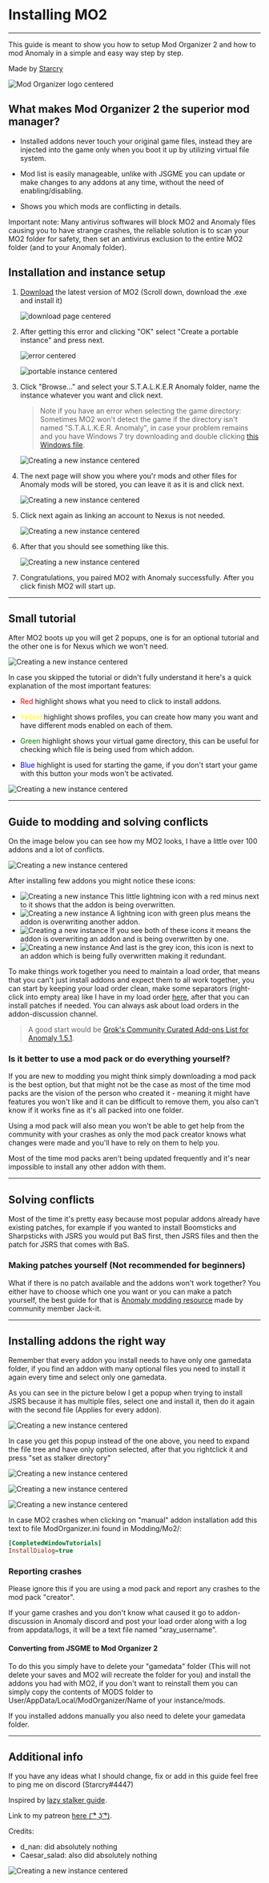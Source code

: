 # Installing MO2

___

This guide is meant to show you how to setup Mod Organizer 2 and how to mod Anomaly in a simple and easy way step by step.

Made by [Starcry](https://www.blogger.com/profile/07678551170854762591)

![Mod Organizer logo centered](mo2-images/mo2anomaly.png)

## What makes Mod Organizer 2 the superior mod manager?

- Installed addons never touch your original game files, instead they are injected into the game only when you boot it up by utilizing virtual file system.

- Mod list is easily manageable, unlike with JSGME you can update or make changes to any addons at any time, without the need of enabling/disabling.

- Shows you which mods are conflicting in details.

Important note: Many antivirus softwares will block MO2 and Anomaly files causing you to have strange crashes, the reliable solution is to scan your MO2 folder for safety, then set an antivirus exclusion to the entire MO2 folder (and to your Anomaly folder).

## Installation and instance setup

1. [Download](https://github.com/Modorganizer2/modorganizer/releases) the latest version of MO2
(Scroll down, download the .exe and install it)

    ![download page centered](mo2-images/0.png)

2. After getting this error and clicking "OK" select "Create a portable instance" and press next.

    ![error centered](mo2-images/error.png)

    ![portable instance centered](mo2-images/portable.png)

3. Click "Browse..." and select your S.T.A.L.K.E.R Anomaly folder, name the instance whatever you want and click next.

    > Note if you have an error when selecting the game directory:
    Sometimes MO2 won't detect the game if the directory isn't named "S.T.A.L.K.E.R. Anomaly", in case your problem remains and you have Windows 7 try downloading and double clicking [this Windows file](https://www.microsoft.com/en-us/download/details.aspx?id=47442).

    ![Creating a new instance centered](mo2-images/newinstance.png)

4. The next page will show you where you'r mods and other files for Anomaly mods will be stored, you can leave it as it is and click next.

    ![Creating a new instance centered](mo2-images/1.png)

5. Click next again as linking an account to Nexus is not needed.

    ![Creating a new instance centered](mo2-images/2.png)

6. After that you should see something like this.

    ![Creating a new instance centered](mo2-images/3.png)

7. Congratulations, you paired MO2 with Anomaly successfully.
After you click finish MO2 will start up.

___

## Small tutorial

After MO2 boots up you will get 2 popups, one is for an optional tutorial and the other one is for Nexus which we won't need.

![Creating a new instance centered](mo2-images/4.png)

In case you skipped the tutorial or didn't fully understand it here's a quick explanation of the most important features:

- <text style="color: red">Red</text> highlight shows what you need to click to install addons.

- <text style="color: yellow">Yellow</text> highlight shows profiles, you can create how many you want and have different mods enabled on each of them.

- <text style="color: green">Green</text> highlight shows your virtual game directory, this can be useful for checking which file is being used from which addon.

- <text style="color: blue">Blue</text> highlight is used for starting the game, if you don't start your game with this button your mods won't be activated.

![Creating a new instance centered](mo2-images/5.png)

___

## Guide to modding and solving conflicts

On the image below you can see how my MO2 looks, I have a little over 100 addons and a lot of conflicts.

![Creating a new instance centered](mo2-images/6.png)

After installing few addons you might notice these icons:

- ![Creating a new instance](mo2-images/7.png) This little lightning icon with a red minus next to it shows that the addon is being overwritten.
- ![Creating a new instance](mo2-images/8.png) A lightning icon with green plus means the addon is overwriting another addon.
- ![Creating a new instance](mo2-images/9.png) If you see both of these icons it means the addon is overwriting an addon and is being overwritten by one.
- ![Creating a new instance](mo2-images/10.png) And last is the grey icon, this icon is next to an addon which is being fully overwritten making it redundant.

To make things work together you need to maintain a load order, that means that you can't just install addons and expect them to all work together, you can start by keeping your load order clean, make some separators (right-click into empty area) like I have in my load order [here](https://imgur.com/a/6d29UzT), after that you can install patches if needed. You can always ask about load orders in the addon-discussion channel.

> A good start would be [Grok's Community Curated Add-ons List for Anomaly 1.5.1](https://www.moddb.com/mods/stalker-anomaly/addons/groks-anomaly-community-curated-add-ons-list).

### Is it better to use a mod pack or do everything yourself?

If you are new to modding you might think simply downloading a mod pack is the best option, but that might not be the case as most of the time mod packs are the vision of the person who created it - meaning it might have features you won't like and it can be difficult to remove them, you also can't know if it works fine as it's all packed into one folder.

Using a mod pack will also mean you won't be able to get help from the community with your crashes as only the mod pack creator knows what changes were made and you'll have to rely on them to help you.

Most of the time mod packs aren't being updated frequently and it's near impossible to install any other addon with them.

___

## Solving conflicts

Most of the time it's pretty easy because most popular addons already have existing patches, for example if you wanted to install Boomsticks and Sharpsticks with JSRS you would put BaS first, then JSRS files and then the patch for JSRS that comes with BaS.

### Making patches yourself (Not recommended for beginners)

What if there is no patch available and the addons won't work together? You either have to choose which one you want or you can make a patch yourself, the best guide for that is [Anomaly modding resource](https://www.moddb.com/mods/stalker-anomaly/addons/anomaly-modding-resource-compatibility-patching) made by community member Jack-it.

___

## Installing addons the right way

Remember that every addon you install needs to have only one gamedata folder, if you find an addon with many optional files you need to install it again every time and select only one gamedata.

As you can see in the picture below I get a popup when trying to install JSRS because it has multiple files, select one and install it, then do it again with the second file (Applies for every addon).

![Creating a new instance centered](mo2-images/11.png)

In case you get this popup instead of the one above, you need to expand the file tree and have only option selected, after that you rightclick it and press "set as stalker directory"

![Creating a new instance centered](mo2-images/12.png)

![Creating a new instance centered](mo2-images/13.png)

![Creating a new instance centered](mo2-images/14.png)

In case MO2 crashes when clicking on "manual" addon installation add this text to file ModOrganizer.ini found in Modding/Mo2/:

```ini
[CompletedWindowTutorials]
InstallDialog=true
```

### Reporting crashes

Please ignore this if you are using a mod pack and report any crashes to the mod pack "creator".

If your game crashes and you don't know what caused it go to addon-discussion in Anomaly discord and post your load order along with a log from appdata/logs, it will be a text file named "xray_username".

#### Converting from JSGME to Mod Organizer 2

To do this you simply have to delete your "gamedata" folder (This will not delete your saves and MO2 will recreate the folder for you) and install the addons you had with MO2, if you don't want to reinstall them you can simply copy the contents of MODS folder to User/AppData/Local/ModOrganizer/Name of your instance/mods.

If you installed addons manually you also need to delete your gamedata folder.

___

## Additional info

If you have any ideas what I should change, fix or add in this guide feel free to ping me on discord (Starcry#4447)

Inspired by [lazy stalker guide](https://lazystalker.blogspot.com/2020/11/mod-organizer-2-stalker-anomaly-addons.html).

Link to my patreon [here ( ͡° ͜ʖ ͡°)](https://cdn.discordapp.com/attachments/831306141904404491/833351054707654706/provak.png).

Credits:

- d_nan: did absolutely nothing
- Caesar_salad: also did absolutely nothing

![Creating a new instance centered](mo2-images/fuckjsgme3.png)

